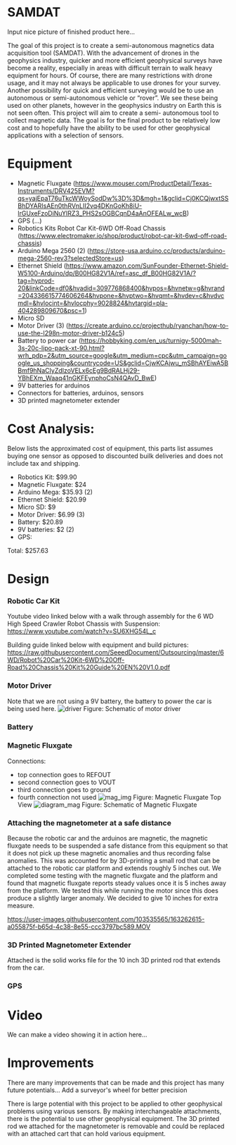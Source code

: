 # SAMDAT
Input nice picture of finished product here...

The goal of this project is to create a semi-autonomous magnetics data acquisition tool (SAMDAT). With the advancement of drones in the geophysics industry, quicker and more efficient geophysical surveys have become a reality, especially in areas with difficult terrain to walk heavy equipment for hours. Of course, there are many restrictions with drone usage, and it may not always be applicable to use drones for your survey. Another possibility for quick and efficient surveying would be to use an autonomous or semi-autonomous vehicle or “rover”. We see these being used on other planets, however in the geophysics industry on Earth this is not seen often. This project will aim to create a semi- autonomous tool to collect magnetic data. The goal is for the final product to be relatively low cost and to hopefully have the ability to be used for other geophysical applications with a selection of sensors. 

# Equipment
- Magnetic Fluxgate (https://www.mouser.com/ProductDetail/Texas-Instruments/DRV425EVM?qs=yajEpaT76uTkcWWoySodDw%3D%3D&mgh=1&gclid=Cj0KCQjwxtSSBhDYARIsAEn0thRVnLII2vq4DKnGoKh8iU-lrGUxeFzoDiNuYIRZ3_PHS2sOGBCqnD4aAnOFEALw_wcB) 
- GPS (...)
- Robotics Kits Robot Car Kit-6WD Off-Road Chassis (https://www.electromaker.io/shop/product/robot-car-kit-6wd-off-road-chassis) 
- Arduino Mega 2560 (2) (https://store-usa.arduino.cc/products/arduino-mega-2560-rev3?selectedStore=us)
- Ethernet Shield (https://www.amazon.com/SunFounder-Ethernet-Shield-W5100-Arduino/dp/B00HG82V1A/ref=asc_df_B00HG82V1A/?tag=hyprod-20&linkCode=df0&hvadid=309776868400&hvpos=&hvnetw=g&hvrand=204336615774606264&hvpone=&hvptwo=&hvqmt=&hvdev=c&hvdvcmdl=&hvlocint=&hvlocphy=9028824&hvtargid=pla-404289809670&psc=1)
- Micro SD
- Motor Driver (3) (https://create.arduino.cc/projecthub/ryanchan/how-to-use-the-l298n-motor-driver-b124c5)
- Battery to power car (https://hobbyking.com/en_us/turnigy-5000mah-3s-20c-lipo-pack-xt-90.html?wrh_pdp=2&utm_source=google&utm_medium=cpc&utm_campaign=google_us_shopping&countrycode=US&gclid=CjwKCAjwu_mSBhAYEiwA5BBmf9hNaCIyZdIzoVELx6cEg9BdRALHj29-YBhEXm_Waaq41nGKFEynphoCsN4QAvD_BwE)
- 9V batteries for arduinos 
- Connectors for batteries, arduinos, sensors
- 3D printed magnetometer extender 

# Cost Analysis:
Below lists the approximated cost of equipment, this parts list assumes buying one sensor as opposed to discounted builk deliveries and does not include tax and shipping.
- Robotics Kit: $99.90
- Magnetic Fluxgate: $24
- Arduino Mega: $35.93 (2)
- Ethernet Shield: $20.99
- Micro SD: $9
- Motor Driver: $6.99 (3)
- Battery: $20.89
- 9V batteries: $2 (2)
- GPS: 

Total: $257.63

# Design
### Robotic Car Kit
Youtube video linked below with a walk through assembly for the 6 WD High Speed Crawler Robot Chassis with Suspension:
https://www.youtube.com/watch?v=SU6XHG54L_c 


Building guide linked below with equipment and build pictures:
https://raw.githubusercontent.com/SeeedDocument/Outsourcing/master/6WD/Robot%20Car%20Kit-6WD%20Off-Road%20Chassis%20Kit%20Guide%20EN%20V1.0.pdf 


### Motor Driver
Note that we are not using a 9V battery, the battery to power the car is being used here.
![driver](https://user-images.githubusercontent.com/103535565/164105223-9fe2444b-2959-419b-9bd1-f1e9fb3f1ce8.png)
Figure: Schematic of motor driver
 

### Battery


### Magnetic Fluxgate 
Connections: 
- top connection goes to REFOUT
- second connection goes to VOUT
- third connection goes to ground
- fourth connection not used
![mag_img](https://user-images.githubusercontent.com/103535565/164091672-be7d88c6-635e-4af5-af32-a8f0ed0f74d8.png)
Figure: Magnetic Fluxgate Top View
![diagram_mag](https://user-images.githubusercontent.com/103535565/164091989-8241e264-c293-4d68-9656-0c15013473b7.png)
Figure: Schematic of Magnetic Fluxgate


### Attaching the magnetometer at a safe distance
Because the robotic car and the arduinos are magnetic, the magnetic fluxgate needs to be suspended a safe distance from this equipment so that it does not pick up these magnetic anomalies and thus recording false anomalies. This was accounted for by 3D-printing a small rod that can be attached to the robotic car platform and extends roughly 5 inches out. We completed some testing with the magnetic fluxgate and the platform and found that magnetic fluxgate reports steady values once it is 5 inches away from the platform. We tested this while running the motor since this does produce a slightly larger anomaly. We decided to give 10 inches for extra measure. 

https://user-images.githubusercontent.com/103535565/163262615-a055875f-b65d-4c38-8e55-ccc3797bc589.MOV

### 3D Printed Magnetometer Extender
Attached is the solid works file for the 10 inch 3D printed rod that extends from the car. 

### GPS


# Video
We can make a video showing it in action here...

# Improvements
There are many improvements that can be made and this project has many future potentials... 
Add a surveyor's wheel for better precision 

There is large potential with this project to be applied to other geophysical problems using various sensors. By making interchangeable attachments, there is the potential to use other geophysical equipment. The 3D printed rod we attached for the magnetometer is removable and could be replaced with an attached cart that can hold various equipment. 
